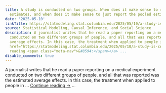 ```yaml
---
title: A study is conducted on two groups. When does it make sense to report two separate
  estimates, and when does it make sense to just report the pooled estimate?
date: '2025-05-10'
linkTitle: https://statmodeling.stat.columbia.edu/2025/05/10/a-study-is-conducted-on-two-groups-when-does-it-make-sense-to-report-two-separate-estimates-and-when-does-it-make-sense-to-just-report-the-pooled-estimate/
source: Statistical Modeling, Causal Inference, and Social Science
description: A journalist writes that he read a paper reporting on a medical experiment
  conducted on two different groups of people, and all that was reported was the estimated
  average effects. In this case, the treatment when applied to people in &#8230; <a
  href="https://statmodeling.stat.columbia.edu/2025/05/10/a-study-is-conducted-on-two-groups-when-does-it-make-sense-to-report-two-separate-estimates-and-when-does-it-make-sense-to-just-report-the-pooled-estimate/">Continue
  reading <span class="meta-nav">&#8594;</span></a> ...
disable_comments: true
---
```

A journalist writes that he read a paper reporting on a medical experiment conducted on two different groups of people, and all that was reported was the estimated average effects. In this case, the treatment when applied to people in &#8230; <a href="https://statmodeling.stat.columbia.edu/2025/05/10/a-study-is-conducted-on-two-groups-when-does-it-make-sense-to-report-two-separate-estimates-and-when-does-it-make-sense-to-just-report-the-pooled-estimate/">Continue reading <span class="meta-nav">&#8594;</span></a> ...